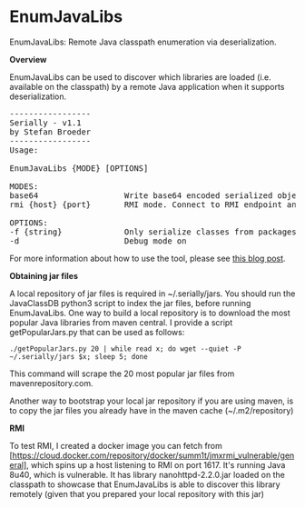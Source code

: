 # EnumJavaLibs
EnumJavaLibs: Remote Java classpath enumeration via deserialization.

<b>Overview</b>

EnumJavaLibs can be used to discover which libraries are loaded (i.e. available on the classpath) by a remote Java application when it supports deserialization.
<pre>
-----------------
Serially - v1.1
by Stefan Broeder
-----------------
Usage:

EnumJavaLibs {MODE} [OPTIONS]

MODES:
base64                  Write base64 encoded serialized objects to CSV file in current directory
rmi {host} {port}       RMI mode. Connect to RMI endpoint and try deserialization.

OPTIONS:
-f {string}             Only serialize classes from packages which contain the given string (e.g. org.apache.commons)
-d                      Debug mode on
</pre>
For more information about how to use the tool, please see [this blog post](https://www.redtimmy.com/uncategorized/remote-java-classpath-enumeration-with-enumjavalibs/).

<b>Obtaining jar files</b>

A local repository of jar files is required in ~/.serially/jars. You should run the JavaClassDB python3 script to index the jar files, before running EnumJavaLibs. One way to build a local repository is to download the most popular Java libraries from maven central. I provide a script getPopularJars.py that can be used as follows:
```Shell
./getPopularJars.py 20 | while read x; do wget --quiet -P ~/.serially/jars $x; sleep 5; done
```
This command will scrape the 20 most popular jar files from mavenrepository.com.

Another way to bootstrap your local jar repository if you are using maven, is to copy the jar files you already have in the maven cache (~/.m2/repository)

<B>RMI</B>

To test RMI, I created a docker image you can fetch from [https://cloud.docker.com/repository/docker/summ1t/jmxrmi_vulnerable/general], which spins up a host listening to RMI on port 1617. It's running Java 8u40, which is vulnerable. It has library nanohttpd-2.2.0.jar loaded on the classpath to showcase that EnumJavaLibs is able to discover this library remotely (given that you prepared your local repository with this jar)
